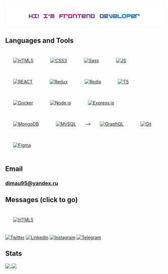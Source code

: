 ![Header](https://github.com/UshakovDmitry/UshakovDmitry/blob/main/nicegif.gif)

## Languages and Tools

<div>
  <a href="https://en.wikipedia.org/wiki/HTML5" target="_blank"><img style="margin: 25px" src="https://profilinator.rishav.dev/skills-assets/html5-original-wordmark.svg" alt="HTML5" height="40" /></a> 
  <a href="https://www.w3schools.com/css/" target="_blank"><img style="margin: 25px" src="https://profilinator.rishav.dev/skills-assets/css3-original-wordmark.svg" alt="CSS3" height="40" /></a> 
  <a href="https://sass-lang.com/" target="_blank"><img style="margin: 25px" src="https://profilinator.rishav.dev/skills-assets/sass-original.svg" alt="Sass" height="40" /></a>  
  <a href="https://www.javascript.com/" target="_blank"><img style="margin: 25px" src="https://profilinator.rishav.dev/skills-assets/javascript-original.svg" alt="JS" height="40" /></a> 
  <a href="https://reactjs.org/" target="_blank"><img style="margin: 25px" src="https://profilinator.rishav.dev/skills-assets/react-original-wordmark.svg" alt="REACT" height="40" /></a>
  <a href="https://redux.js.org/" target="_blank"><img style="margin: 25px" src="https://profilinator.rishav.dev/skills-assets/redux-original.svg" alt="Redux" height="40" /></a>
  <a href="https://redis.io/" target="_blank"><img style="margin: 25px" src="https://profilinator.rishav.dev/skills-assets/redis-original-wordmark.svg" alt="Redis" height="40" /></a>   
  <a href="https://www.typescriptlang.org/" target="_blank"><img style="margin: 25px" src="https://profilinator.rishav.dev/skills-assets/typescript-original.svg" alt="TS" height="40" /></a>
  <a href="https://www.docker.com/" target="_blank"><img style="margin: 25px" src="https://profilinator.rishav.dev/skills-assets/docker-original-wordmark.svg" alt="Docker" height="40" /></a>
  <a href="https://nodejs.org/" target="_blank"><img style="margin: 25px" src="https://profilinator.rishav.dev/skills-assets/nodejs-original-wordmark.svg" alt="Node.js" height="40" /></a>
  <a href="https://expressjs.com/" target="_blank"><img style="margin: 25px" src="https://profilinator.rishav.dev/skills-assets/express-original-wordmark.svg" alt="Express.js" height="40" /></a>
  <a href="https://www.mongodb.com/" target="_blank"><img style="margin: 25px" src="https://profilinator.rishav.dev/skills-assets/mongodb-original-wordmark.svg" alt="MongoDB" height="40" /></a> 
  <a href="https://www.mysql.com/" target="_blank"><img style="margin: 25px" src="https://profilinator.rishav.dev/skills-assets/mysql-original-wordmark.svg" alt="MySQL" height="40" /></a>  -->
   <a href="https://graphql.org/" target="_blank"><img style="margin: 25px" src="https://profilinator.rishav.dev/skills-assets/graphql.png" alt="GraphQL" height="40" /></a> 
  <a href="https://github.com/" target="_blank"><img style="margin: 25px" src="https://profilinator.rishav.dev/skills-assets/git-scm-icon.svg" alt="Git" height="40" /></a>
  <a href="https://www.figma.com/" target="_blank"><img style="margin: 25px" src="https://profilinator.rishav.dev/skills-assets/figma-icon.svg" alt="Figma" height="40" /></a>  
</div>

<!-- <img src="https://img.shields.io/badge/HTML-203447?style=for-the-badge&logo=HTML5&logoColor="/> <img src="https://img.shields.io/badge/CSS-203447?style=for-the-badge&logo=CSS3&logoColor=1E90FF"/> <img src="https://img.shields.io/badge/sass-203447?style=for-the-badge&logo=sass&logoColor=#CC6699"/> <img src="https://img.shields.io/badge/JavaScript-203447?style=for-the-badge&logo=JavaScript&logoColor=FFFF00"/> <img src="https://img.shields.io/badge/react-203447?style=for-the-badge&logo=React&logoColor=00FFFF"/> <img src="https://img.shields.io/badge/Typescript-203447?style=for-the-badge&logo=typescript&logoColor=#####3178C6"/> <img src="https://img.shields.io/badge/webpack-203447?style=for-the-badge&logo=webpack&logoColor=##8DD6F9"/> <img src="https://img.shields.io/badge/github-203447?style=for-the-badge&logo=github&logoColor=####181717"/>  -->

## Email

<!-- ### ushakovsky95@gmail.com -->

### dimau95@yandex.ru

## Messages (click to go)

<div >
   <a href="https://s4.uupload.ir/files/twitter_prkb.png" target="_blank"><img style="margin: 25px" src="https://s4.uupload.ir/files/twitter_prkb.png" alt="HTML5" height="30" /></a> 

 [![Twitter][1.2]][1]  [![LinkedIn][2.2]][2]  [![Instagram][3.2]][3]  [![Telegram][4.2]][4]

[1.2]: https://s4.uupload.ir/files/twitter_prkb.png

[2.2]: https://s4.uupload.ir/files/linkedin_amwn.png

[3.2]: https://s4.uupload.ir/files/instagram_6djz.png

[4.2]: https://s4.uupload.ir/files/telegram_q47u.png

[1]: https://twitter.com/frontend_mobile
[2]: https://www.linkedin.com/in/dmitry-ushakov-016438255/
[3]: https://www.instagram.com/ushakov.08
[4]: https://telegram.me/Mobil_08

</div>


<!-- [![Telegram](https://img.shields.io/badge/-Telegram-203448?style=for-the-badge&logo=Telegram)](https://t.me/Mobil_08)
[![linkedin](https://img.shields.io/badge/-linkedin-203447?style=for-the-badge&logo=linkedin)](https://www.linkedin.com/in/dmitry-ushakov-016438255/) -->







<!-- [![Instagram](https://img.shields.io/badge/-Instagram-203447?style=for-the-badge&logo=Instagram)](https://www.instagram.com/ushakov.08/) -->
<!-- [![Facebook](https://img.shields.io/badge/-Facebook-203447?style=for-the-badge&logo=Facebook)](https://www.facebook.com/profile.php?id485660=100004233817312) -->
<!-- [![twitter](https://img.shields.io/badge/-twitter-203447?style=for-the-badge&logo=twitter)](https://twitter.com/frontend_mobile) -->
<!-- [![vk](https://img.shields.io/badge/-Вконтакте-203447?style=for-the-badge&logo=vk)](https://vk.com/ushakov_08) -->

## Stats

<a href="">
  <img align = "center" src="https://github-readme-stats.vercel.app/api?username=UshakovDmitry&card_width=450&theme=cobalt" />
</a>
 <a href="">
  <img align = "center" src="https://github-readme-stats.vercel.app/api/top-langs/?username=UshakovDmitry&layout=compact&card_width=340&theme=cobalt" />
</a>
